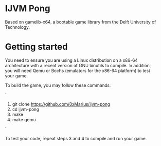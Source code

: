 IJVM Pong
===========

Based on gamelib-x64, a bootable game library from the Delft University of Technology.

Getting started
===========
You need to ensure you are using a Linux distribution on a x86-64 architecture with a recent version of GNU binutils to compile. In addition, you will need Qemu or Bochs (emulators for the x86-64 platform) to test your game.

To build the game, you may follow these commands:

`

1. git clone https://github.com/0xMarius/ijvm-pong
2. cd ijvm-pong
3. make
4. make qemu

`

To test your code, repeat steps 3 and 4 to compile and run your game.
